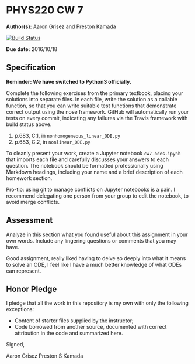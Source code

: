 # PHYS220 CW 7

**Author(s):** Aaron Grisez and Preston Kamada

[![Build Status](https://travis-ci.org/chapman-phys220-2016f/cw-07-aareston.svg?branch=master)](https://travis-ci.org/chapman-phys220-2016f/cw-07-aareston)

**Due date:** 2016/10/18

## Specification

**Reminder: We have switched to Python3 officially.**

Complete the following exercises from the primary textbook, placing your solutions into separate files. In each file, write the solution as a callable function, so that you can write suitable test functions that demonstrate correct output using the nose framework. GitHub will automatically run your tests on every commit, indicating any failures via the Travis framework with build status above.

1. p.683, C.1, in ```nonhomogeneous_linear_ODE.py```
1. p.683, C.2, in ```nonlinear_ODE.py```

To cleanly present your work, create a Jupyter notebook ```cw7-odes.ipynb``` that imports each file and carefully discusses your answers to each question. The notebook should be formatted professionally using Markdown headings, including your name and a brief description of each homework section. 

Pro-tip: using git to manage conflicts on Jupyter notebooks is a pain. I recommend delegating one person from your group to edit the notebook, to avoid merge conflicts.

## Assessment

Analyze in this section what you found useful about this assignment in your own words. Include any lingering questions or comments that you may have.

Good assignment, really liked having to delve so deeply into what it means to solve an ODE, I feel like I have a much better knowledge of what ODEs can represent.

## Honor Pledge

I pledge that all the work in this repository is my own with only the following exceptions:

* Content of starter files supplied by the instructor;
* Code borrowed from another source, documented with correct attribution in the code and summarized here.

Signed,

Aaron Grisez 
Preston S Kamada
